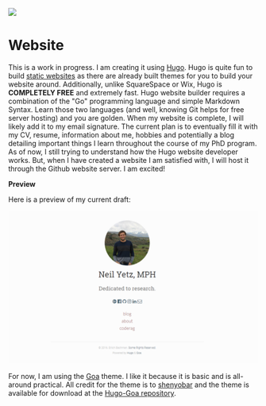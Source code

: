 ![](https://giuliovdev.gallerycdn.vsassets.io/extensions/giuliovdev/hugo-extension/1.0.1/1522337432072/images/hugo-logo.png)

# Website
This is a work in progress. I am creating it using [Hugo](https://gohugo.io/). Hugo is quite fun to build [static websites](https://en.wikipedia.org/wiki/Static_web_page) as there are already built themes for you to build your website around. Additionally, unlike SquareSpace or Wix, Hugo is **COMPLETELY FREE** and extremely fast. Hugo website builder requires a combination of the "Go" programming language and simple Markdown Syntax. Learn those two languages (and well, knowing Git helps for free server hosting) and you are golden.  When my website is complete, I will likely add it to my email signature. The current plan is to eventually fill it with my CV, resume, information about me, hobbies and potentially a blog detailing important things I learn throughout the course of my PhD program. As of now, I still trying to understand how the Hugo website developer works. But, when I have created a website I am satisfied with, I will host it through the Github website server. I am excited! 

**Preview**

Here is a preview of my current draft:

![](example.PNG)

For now, I am using the [Goa](https://themes.gohugo.io/hugo-goa/) theme. I like it because it is basic and is all-around practical. All credit for the theme is to [shenyobar](https://github.com/shenoybr) and the theme is available for download at the [Hugo-Goa repository](https://github.com/shenoybr/hugo-goa).
